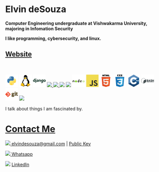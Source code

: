 # Elvin deSouza

**Computer Engineering undergraduate at Vishwakarma University, majoring in Infomation Security**

**I like programming, cybersecurity, and linux.**

## [Website](https://elvindesouza.github.io)

<p style="padding:10px;">

<code><img height="40" src="https://raw.githubusercontent.com/github/explore/80688e429a7d4ef2fca1e82350fe8e3517d3494d/topics/python/python.png"></code>
<code><img height="40" src="https://raw.githubusercontent.com/github/explore/80688e429a7d4ef2fca1e82350fe8e3517d3494d/topics/linux/linux.png"></code>
<code><img height="40" src="https://raw.githubusercontent.com/github/explore/80688e429a7d4ef2fca1e82350fe8e3517d3494d/topics/django/django.png"></code>
<a href="https://www.java.com" target="_blank"> <img height="40" src="https://img.icons8.com/color/48/000000/java-coffee-cup-logo.png"/> </a>
<a href="https://www.mysql.com/" target="_blank"> <img height="40" src="https://img.icons8.com/fluent/50/000000/mysql-logo.png"/> </a>
<code><img height="40" src="https://epsagon.com/wp-content/uploads/2020/12/logo-express-dot-js.jpg"></code>
<code><img height="40" src="https://angular.io/assets/images/logos/angularjs/AngularJS-Shield.svg"></code>
<code><img height="40" src="https://raw.githubusercontent.com/devicons/devicon/master/icons/nodejs/nodejs-original-wordmark.svg"></code>
<code><img height="40" src="https://raw.githubusercontent.com/devicons/devicon/master/icons/javascript/javascript-original.svg"></code>
<code><img height="40" src="https://raw.githubusercontent.com/devicons/devicon/master/icons/html5/html5-original-wordmark.svg"></code>
<code><img height="40" src="https://raw.githubusercontent.com/devicons/devicon/master/icons/css3/css3-original-wordmark.svg"></code>
<code><img height="40" src="https://raw.githubusercontent.com/github/explore/80688e429a7d4ef2fca1e82350fe8e3517d3494d/topics/cpp/cpp.png"></code>
<code><img height="40" src="https://raw.githubusercontent.com/github/explore/80688e429a7d4ef2fca1e82350fe8e3517d3494d/topics/bash/bash.png"></code>
<code><img height="40" src="https://raw.githubusercontent.com/github/explore/80688e429a7d4ef2fca1e82350fe8e3517d3494d/topics/git/git.png"></code>
<code><img height="40" src="https://raw.githubusercontent.com/dereknguyen269/dereknguyen269/master/images/vim.png"></code>

I talk about things I am fascinated by.

</p>

# [Contact Me](https://elvindesouza.github.io/about/contact)

<a href="mailto:elvindesouza@gmail.com"> <img src="https://img.icons8.com/fluent/48/000000/gmail.png" width="3%"/> [elvindesouza@gmail.com](mailto:elvindesouza@gmail.com) |
[Public Key](https://github.com/elvindesouza/elvindesouza/blob/master/public-key.gpg)

<!-- ## <a href="tel:+91"> <img src="https://upload.wikimedia.org/wikipedia/commons/d/d5/Phone_Shiny_Icon.svg" width="4%"/> [Phone](tel:+91) -->

<a href="https://wa.me/918975940921?text="> <img src="https://upload.wikimedia.org/wikipedia/commons/6/6b/WhatsApp.svg" width="3%"/> [Whatsapp](https://wa.me/918975940921?text=)

[<img src="https://img.icons8.com/color/48/000000/linkedin.png" width="3.6%"/>](https://www.linkedin.com/in/elvindesouza/) [LinkedIn](https://www.linkedin.com/in/elvindesouza)
